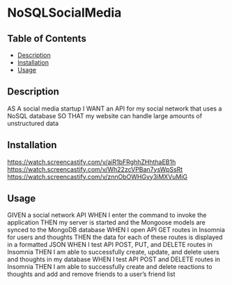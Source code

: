 # NoSQLSocialMedia


## Table of Contents

* [Description](#description)
* [Installation](#installation)
* [Usage](#usage)

## Description
AS A social media startup I WANT an API for my social network that uses a NoSQL database SO THAT my website can handle large amounts of unstructured data


## Installation

https://watch.screencastify.com/v/aiR1bFRghhZHhthaEB1h
https://watch.screencastify.com/v/Wh22zcVPBan7ysWpSsRt
https://watch.screencastify.com/v/znnObOWHGvy3iMXVuMiG


## Usage
GIVEN a social network API
WHEN I enter the command to invoke the application
THEN my server is started and the Mongoose models are synced to the MongoDB database
WHEN I open API GET routes in Insomnia for users and thoughts
THEN the data for each of these routes is displayed in a formatted JSON
WHEN I test API POST, PUT, and DELETE routes in Insomnia
THEN I am able to successfully create, update, and delete users and thoughts in my database
WHEN I test API POST and DELETE routes in Insomnia
THEN I am able to successfully create and delete reactions to thoughts and add and remove friends to a user’s friend list

